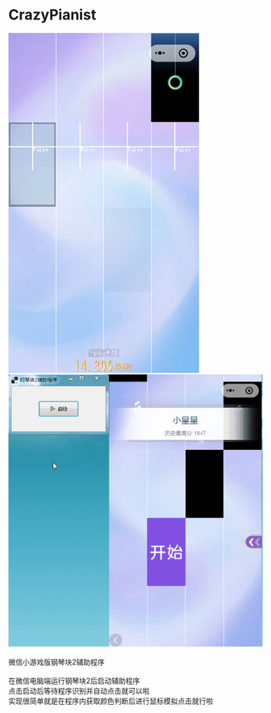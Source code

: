 # CrazyPianist
![](https://github.com/csa/CrazyPianist/blob/master/Img/Score.png)
![](https://github.com/csa/CrazyPianist/blob/master/Img/Speed.gif)<br><br>
微信小游戏版钢琴块2辅助程序<br><br>
在微信电脑端运行钢琴块2后启动辅助程序<br>
点击启动后等待程序识别并自动点击就可以啦<br>
实现很简单就是在程序内获取颜色判断后进行鼠标模拟点击就行啦<br>
